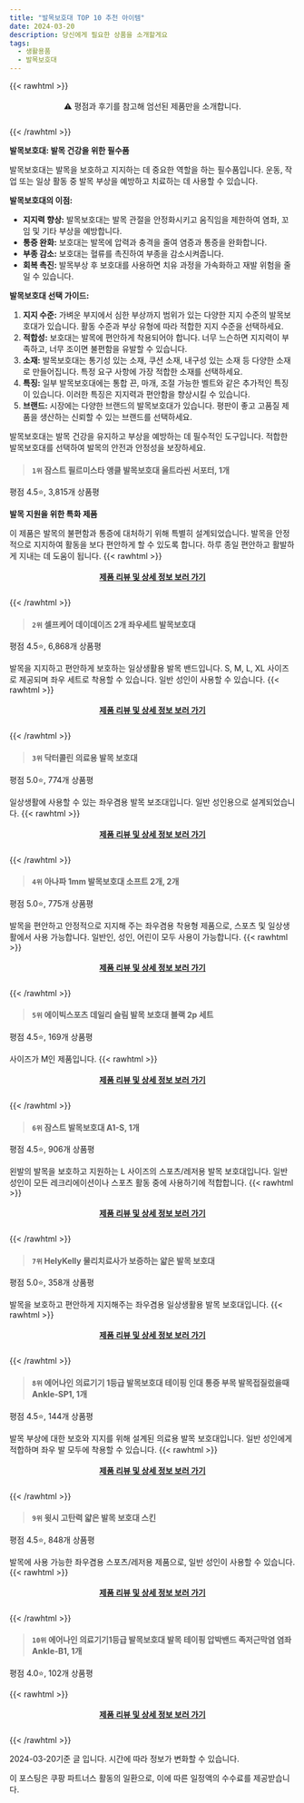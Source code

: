 ```yaml
---
title: "발목보호대 TOP 10 추천 아이템"
date: 2024-03-20
description: 당신에게 필요한 상품을 소개할게요
tags:
  - 생활용품
  - 발목보호대
---
```

{{< rawhtml >}}<div class="toc" style="text-align: center; height: 50px; line-height: 2;">  <p>⚠️ 평점과 후기를 참고해 엄선된 제품만을 소개합니다.<br></p></div> {{< /rawhtml >}}

**발목보호대: 발목 건강을 위한 필수품**

발목보호대는 발목을 보호하고 지지하는 데 중요한 역할을 하는 필수품입니다. 운동, 작업 또는 일상 활동 중 발목 부상을 예방하고 치료하는 데 사용할 수 있습니다.

**발목보호대의 이점:**

* **지지력 향상:** 발목보호대는 발목 관절을 안정화시키고 움직임을 제한하여 염좌, 꼬임 및 기타 부상을 예방합니다.
* **통증 완화:** 보호대는 발목에 압력과 충격을 줄여 염증과 통증을 완화합니다.
* **부종 감소:** 보호대는 혈류를 촉진하여 부종을 감소시켜줍니다.
* **회복 촉진:** 발목부상 후 보호대를 사용하면 치유 과정을 가속화하고 재발 위험을 줄일 수 있습니다.

**발목보호대 선택 가이드:**

1. **지지 수준:** 가벼운 부지에서 심한 부상까지 범위가 있는 다양한 지지 수준의 발목보호대가 있습니다. 활동 수준과 부상 유형에 따라 적합한 지지 수준을 선택하세요.
2. **적합성:** 보호대는 발목에 편안하게 착용되어야 합니다. 너무 느슨하면 지지력이 부족하고, 너무 조이면 불편함을 유발할 수 있습니다.
3. **소재:** 발목보호대는 통기성 있는 소재, 쿠션 소재, 내구성 있는 소재 등 다양한 소재로 만들어집니다. 특정 요구 사항에 가장 적합한 소재를 선택하세요.
4. **특징:** 일부 발목보호대에는 통합 끈, 마개, 조절 가능한 벨트와 같은 추가적인 특징이 있습니다. 이러한 특징은 지지력과 편안함을 향상시킬 수 있습니다.
5. **브랜드:** 시장에는 다양한 브랜드의 발목보호대가 있습니다. 평판이 좋고 고품질 제품을 생산하는 신뢰할 수 있는 브랜드를 선택하세요.

발목보호대는 발목 건강을 유지하고 부상을 예방하는 데 필수적인 도구입니다. 적합한 발목보호대를 선택하여 발목의 안전과 안정성을 보장하세요.


>#### `1위` 잠스트 필르미스타 앵클 발목보호대 울트라씬 서포터, 1개
평점 4.5⭐, 3,815개 상품평

**발목 지원을 위한 특화 제품**

이 제품은 발목의 불편함과 통증에 대처하기 위해 특별히 설계되었습니다. 발목을 안정적으로 지지하여 활동을 보다 편안하게 할 수 있도록 합니다. 하루 종일 편안하고 활발하게 지내는 데 도움이 됩니다.
{{< rawhtml >}}<div class="toc" style="text-align: center; height: 50px; line-height: 2;"><p><b><a href="https://link.coupang.com/re/AFFSDP?lptag=AF5033054&pageKey=2213009929&itemId=15534290&vendorItemId=3017191631&traceid=V0-153-3d0b492ae206fdea&clickBeacon=sqHEHmQ75EcXK6ossmi-zE2FMqKXbOmF9iPdC5xd4hnAnSJ-Sx-nUtb5q7apqVt2U4puvwmfTzHVJj8txcRaFYJRvpPWoaAsKDbpF_3HzoQdxfZ_jhreUir727d0bPOWv7TF5L1Py52aniV5RByzr-2k9y8kRLwdv6dCfZfpusfi8pLHKfqA6Es43YU6LkpFbJwp__LEywyfC9xH5nOalB7iS7We7O-FG3x8KzDibyoOG7ufdRB-UM-DuaF23HA8mLze8lj6N30FU7ZpRkgkKU66m3HOSkoesId762dGIO4LRGIO8O0lTEZCEU4C21LykXYM9zALKuvgwDKhUZj7vwsoV6FBzpdjqr0yP90phmVOJn5yOok2AQkKSR4FdTEKdOEIsophpAaB0qDk68W0bnjq_iWB64Nu05kXCiOMZfedYAUHkGpEmEJfM2jUxZHcaM2nVmbX8J6JL-FJG3MPOUjJ5B-pN0CMcEb4xa8VPJUnlySzf9rpAOOf7EAttd71KOM8iQhrd0vawAWPCuefiCF_F9hDMO4e57ldQq47lXnT07qESnaKwnADmip0KGS28arE2EzbzF3t-qq1asDcYWULf-RGOeAkcThYV64OfRhDBtgPmna5nJ8LK-h8D_I6uZq4_uxvnwbKPYnyb7WW8KYAK--YrvYC7oiNd1Ki7caW0LL8IcCUGt7CAD55mCW4A4C8gxD0njxb0NUIfuwkLS3secgz52mySHHHY7XKzXZ5dHFEmtj26sTS8p3Ej3KCn8gdJzfVFWRaPq2ZxvRWxJCVYZy4iUZLcrP5bCsmuXLZgG-WOhrOnzJ4EPKJWwyQsWtNJyRkRn6OV0-f0KYjy-v8Gss3OHTfa41QuRrNjFVrBsW_wWGLvDMyx5V6OhMJt8REMX2Qo9mmpQ8Yisq_u59gjpEle_yOEBpLP8OqPWEt5cghSw%3D%3D&requestid=20240320193138893041274013&token=31850C%7CMIXED">제품 리뷰 및 상세 정보 보러 가기</a></b><br></p> </div>{{< /rawhtml >}}

>#### `2위` 셀프케어 데이데이즈 2개 좌우세트 발목보호대
평점 4.5⭐, 6,868개 상품평

발목을 지지하고 편안하게 보호하는 일상생활용 발목 밴드입니다. S, M, L, XL 사이즈로 제공되며 좌우 세트로 착용할 수 있습니다. 일반 성인이 사용할 수 있습니다.
{{< rawhtml >}}<div class="toc" style="text-align: center; height: 50px; line-height: 2;"><p><b><a href="https://link.coupang.com/re/AFFSDP?lptag=AF5033054&pageKey=1406569081&itemId=2442163422&vendorItemId=82490362274&traceid=V0-153-5e0d6f45075082b4&requestid=20240320193138893041274013&token=31850C%7CMIXED">제품 리뷰 및 상세 정보 보러 가기</a></b><br></p> </div>{{< /rawhtml >}}

>#### `3위` 닥터콜린 의료용 발목 보호대
평점 5.0⭐, 774개 상품평

일상생활에 사용할 수 있는 좌우겸용 발목 보조대입니다. 일반 성인용으로 설계되었습니다.
{{< rawhtml >}}<div class="toc" style="text-align: center; height: 50px; line-height: 2;"><p><b><a href="https://link.coupang.com/re/AFFSDP?lptag=AF5033054&pageKey=7246127715&itemId=18421835281&vendorItemId=85563747950&traceid=V0-153-e96a9ad5627afb8d&requestid=20240320193138893041274013&token=31850C%7CMIXED">제품 리뷰 및 상세 정보 보러 가기</a></b><br></p> </div>{{< /rawhtml >}}

>#### `4위` 아나파 1mm 발목보호대 소프트 2개, 2개
평점 5.0⭐, 775개 상품평

발목을 편안하고 안정적으로 지지해 주는 좌우겸용 착용형 제품으로, 스포츠 및 일상생활에서 사용 가능합니다. 일반인, 성인, 어린이 모두 사용이 가능합니다.
{{< rawhtml >}}<div class="toc" style="text-align: center; height: 50px; line-height: 2;"><p><b><a href="https://link.coupang.com/re/AFFSDP?lptag=AF5033054&pageKey=7340665141&itemId=18866148398&vendorItemId=88174669567&traceid=V0-153-12512fbe3bad463c&clickBeacon=jx-akXkxxneF01Omj6o_QBzUP0yL8scVD3H0EHusmFrqNOehiJbqt1ducCv5tCcRNtWDurd6xxVfpgvXJaRD2OzGVpWzWynqIqg36PRk4Xyl_Ci4R3feS6iZwwDbAIISNwlcepA6iIXa6aRxF3926l2MsEDqWV0AEauSyL502r1q1bu5hC5PvutsuRjJv7Itliy8CH-k2AK_HCToHRVlgpnlYtHhPL2YYucMOwrEtSupSXSxzPAfIAzVzZCH7oKACtHHHyLvEDX-1-xMOvl_VKWWeABJVl5vIHsCwB7vUpOq_47TaSGxBTpyg9tbmWRe0yCzz0Wh4am9VHR2ohXLhYUZv6xqLP_vW4Cavha3YPfVhViALDTYS0ixn9EjGIrriGZR7uJQ64tVMIPeTimZQwkJUQ_OKByc06J3WSsR5yfvur9PI5GSrKlaUTqKEkHclhNzXhlUlZzTF8YdO7WvxxJZ0DWeMnoX5rjxRohyBuUB23p41flyOb04lQFEYnsST2WrG84lCRk4CfBWas6VTCOkTn-G2fDrh3mjvoEyjfXUjNon-CKPJIVAvFeULYDu76D6jpRPleqTzl66ibRBS6EphpyB2HebOEpMQz4T-30x_xdjxbG8cRx6cuZp__c3KK0OgxB2KnjitZ2Rgg2jCMmlUjD8nZ2-SzXG1wJBzVz8Ln9WdXkBN0pb6n8h411tkJENDGjvCjyfkik4xBZ8t_sUnf72b0RK_I2vc2NN7BpSeT-XPJJOjYIRUj65HCGCIzPp2TPVJug4FNXBZjHKXnCF0iWhokm5rt6VVNos43wMEbXZ0Z5FDiFCQQvJ3USbx1FBeka3XwAJUdJ4fH2d7lyuwqtTszv4SZZBUFGfCNGDo9NPMKCAyTHbSPUy3NNdR3l0CHqFjOYdchICtBbJ2uh_PemLzu7ta37v2kzCjjt_xMzOtjtJaSel0PI%3D&requestid=20240320193138893041274013&token=31850C%7CMIXED">제품 리뷰 및 상세 정보 보러 가기</a></b><br></p> </div>{{< /rawhtml >}}

>#### `5위` 에이빅스포츠 데일리 슬림 발목 보호대 블랙 2p 세트
평점 4.5⭐, 169개 상품평

사이즈가 M인 제품입니다.
{{< rawhtml >}}<div class="toc" style="text-align: center; height: 50px; line-height: 2;"><p><b><a href="https://link.coupang.com/re/AFFSDP?lptag=AF5033054&pageKey=7104704506&itemId=17743843272&vendorItemId=86292078816&traceid=V0-153-2b5254cb927b0868&requestid=20240320193138893041274013&token=31850C%7CMIXED">제품 리뷰 및 상세 정보 보러 가기</a></b><br></p> </div>{{< /rawhtml >}}

>#### `6위` 잠스트 발목보호대 A1-S, 1개
평점 4.5⭐, 906개 상품평

왼발의 발목을 보호하고 지원하는 L 사이즈의 스포츠/레저용 발목 보호대입니다. 일반 성인이 모든 레크리에이션이나 스포츠 활동 중에 사용하기에 적합합니다.
{{< rawhtml >}}<div class="toc" style="text-align: center; height: 50px; line-height: 2;"><p><b><a href="https://link.coupang.com/re/AFFSDP?lptag=AF5033054&pageKey=31648498&itemId=358676003&vendorItemId=3872836162&traceid=V0-153-627f1863ad999cff&clickBeacon=-O7UQ7NLJ_fXxd_G-DgOOAyemnzzhsk5ejeyCEsQp_M5UNToisamxAxGPqIUoJbIxlcZTHlRWXyg7wcokfbUYx_vbtbss8r7qqgpwRp0n1CuN1DNG1dhFwGtkFPE4_3jP_LCM6w06zYJeUVlTCDbOI_IIJJdN1BfghHIA5M8uvYBsOtel-q6WNSqTEKPqFKiKoH9hcn1I1lbXMXY0QEMldxIJctuImtFi7tsAQhBmDrxZyHadhFE7TmvwpRRvy0M3pTeBafYJ8iTsS51kgz578LpwE9cOupEO2PjaLixt4c-NkRjJrc_LCOSUiPe0Ix74VKyT12mMSog-k3k3qJ7Tzztpi4dmJG6PoW2orGiaFL726X8HjbdESBtkghS6tC9JJsQcpL27ufdsYZDSLjAt6osgB7Qvic0cD3YY62JYop4qo22OGGbgK93rZVddPHgcJDMTX4EiJoIpQv9ivmWoWi2-HIKuvuXLwnnG0G0pT9N5MIqz_JyoJ6wZ2QodKx9qi1OMPTSfFatO0komu05F6hUeP5JergK0SS2xeqo_IPlVwx1lg0C0iIq1Ulm-eXMeEI_CF11QCYePf_diSmZOaoSYpJ-gRv2_ZGs4cD-BQWiVRRXg25Zin-SexjMJaXe9-NnpCvDUsBf4mrjqJ7j0bHJ4o_khL3NrdS4DRLNMs3a2PZcQX4ulGdhfzjrXhX5p8CeqlXNSZmnRUvs_-DBdzaw8HwlcAMeST6LtXI6HiPb99eQgMpgmv1NWXFhFbKujXxmIMlWH3hQHheeZst-2UpWuj7YRDqze_jM7BfbvQ8Pw4U4pHauO63644olj-6HDEKu6020cTvS47lxuKMGJ5CjRwCRZ0VeiTON1Rz3c1AVhBHRoIQpnpUD4ePPJVH_uYISY_wZWq8MZYbXE-pnDVtYWMA8TK6Vj5AnQpp8cg8akcMz&requestid=20240320193138893041274013&token=31850C%7CMIXED">제품 리뷰 및 상세 정보 보러 가기</a></b><br></p> </div>{{< /rawhtml >}}

>#### `7위` HelyKelly 물리치료사가 보증하는 얇은 발목 보호대
평점 5.0⭐, 358개 상품평

발목을 보호하고 편안하게 지지해주는 좌우겸용 일상생활용 발목 보호대입니다.
{{< rawhtml >}}<div class="toc" style="text-align: center; height: 50px; line-height: 2;"><p><b><a href="https://link.coupang.com/re/AFFSDP?lptag=AF5033054&pageKey=7821199272&itemId=21244911396&vendorItemId=88184578157&traceid=V0-153-0c8a5473cdedbfa4&requestid=20240320193138893041274013&token=31850C%7CMIXED">제품 리뷰 및 상세 정보 보러 가기</a></b><br></p> </div>{{< /rawhtml >}}

>#### `8위` 에어나인 의료기기 1등급 발목보호대 테이핑 인대 통증 부목 발목접질렀을때 Ankle-SP1, 1개
평점 4.5⭐, 144개 상품평

발목 부상에 대한 보호와 지지를 위해 설계된 의료용 발목 보호대입니다. 일반 성인에게 적합하며 좌우 발 모두에 착용할 수 있습니다.
{{< rawhtml >}}<div class="toc" style="text-align: center; height: 50px; line-height: 2;"><p><b><a href="https://link.coupang.com/re/AFFSDP?lptag=AF5033054&pageKey=7390762383&itemId=19107586569&vendorItemId=85940635067&traceid=V0-153-3df1e14504599f25&clickBeacon=zUovq_0t2ukNIm5Zzdz1YM-KhMvJ1ixMcp16jAMClZ8TAkwI4gsOTb8RXbnA8-ccvUhtZNi_50Cs1kFTqq6CowzwWgvMYASvrTGY27tgABqrJJODitsZiUwjo3z2IyvZu-9A4FuHzPo8wUgAq7o_ZR0VZia-Oa-Gi_n3C_FRE3ms_KqIC0pG1Gp6tOzwusHvVq4ojP1zS1FQcJum9iItmIkOn8nip3R1KnL6DqI6kZlZM9FwZUDlY0ZPpi7EA5dfjtkRbgCb2PQzo6qHcSHUzDKXSFD_sbY8CAdaoi1Upk5LL-N5gM6bbDN6PsQWvZ8blBHdSWONzpCPPXL13QLvR-FJp3ybhtyH5eZ9LCxNp8be4WeSD1Ku_baCCDaXaFYJ5rtvqOGhDSvJtBRUq1EjIVGgd3JU6Kescz02WM1wggM_Kmj05gQ0I8VFXwjroHG-7HbstfltkC9Q2algsi01pA5czBpUXuFTMIt262t6kptJJC3TvFV8scYcKaXlXfeVWmBjXxKi4NrkFejb31WuI58ABS6_duoK3fVWm3OH2BUMqcQ4zBrqVlzjIiuuD6hgJY6UWb87zspJ4L52rDcRPEoHmP_6-1ORTo5aDBgElmKln5IxOwCNGtPpcA4-Kz2PZ6M0eBTEAOAuQNzGvmKLkzAcV3al3SdqKetUZDenixydmCcnBUWf7h2-Bi7aWuB_Pnf-GW1Y2xO2oHxn974wOeCkmcwC43sHHdXi28OLzqzgSUrQ-qYfHVSCkbBbVCrRpGRIFabHU8RqmbBLioclausDZ0AlvsHpub7tccjdnXUcdyAzURpstI4WFpEQbi79hB_JjQgLfJoBrSLfeiegGJx801TXkwcEYHHtmc36Hrx6bjdiK5xW2o19WJVrKax9Dm3hEz0-E0U_C2ViFNkTAtb6SERgrxK9UVPZnnwwNEK-QBxX&requestid=20240320193138893041274013&token=31850C%7CMIXED">제품 리뷰 및 상세 정보 보러 가기</a></b><br></p> </div>{{< /rawhtml >}}

>#### `9위` 윗시 고탄력 얇은 발목 보호대 스킨
평점 4.5⭐, 848개 상품평

발목에 사용 가능한 좌우겸용 스포츠/레저용 제품으로, 일반 성인이 사용할 수 있습니다.
{{< rawhtml >}}<div class="toc" style="text-align: center; height: 50px; line-height: 2;"><p><b><a href="https://link.coupang.com/re/AFFSDP?lptag=AF5033054&pageKey=6332975224&itemId=13251197762&vendorItemId=80509075994&traceid=V0-153-cb89f53907f94d11&requestid=20240320193138893041274013&token=31850C%7CMIXED">제품 리뷰 및 상세 정보 보러 가기</a></b><br></p> </div>{{< /rawhtml >}}

>#### `10위` 에어나인 의료기기1등급 발목보호대 발목 테이핑 압박밴드 족저근막염 염좌 Ankle-B1, 1개
평점 4.0⭐, 102개 상품평


{{< rawhtml >}}<div class="toc" style="text-align: center; height: 50px; line-height: 2;"><p><b><a href="https://link.coupang.com/re/AFFSDP?lptag=AF5033054&pageKey=6547680663&itemId=14604255360&vendorItemId=81846052709&traceid=V0-153-10f99b776472ede5&clickBeacon=ylrLN5lG_PhmHnGwyvAYWSKA5cAehTHa1RPGpkTG3TpbjByuXaByZWLPXsL4Lo5iDvkqtsosR9TUruipVg6HgtJQP5m2sCjzYZQ1u36bVYEHTXtkwvAaVmwWxjOiJBJAHQeMXzoXO-zn11zDxLXtRf210fD4UNKg-zMrYuboMxiX3mlyn-gl2G_w-jmPQGvGVQiZeT1jEeAwE5FORc0rSvYRF4waotNEkrSP7aVlreuiqOzK35ZUghOYQbukomLQlWOhg8VT1PbgqFG5LhpsAUhF5MDeYO6AxABeKe_YIcqUq4zN40C1Q1nXj0RZkw4Xf2zJ4lZBr1FiKbF7P6k5K4qOlLzH3sg0sHGFNzpQ3igdm5BWK92YQPjufVGSYLiZGbU663kU2jQz1IQuckNOVhb1_I8-3G-7plRyCkq_vw_VHLjgBdhUuWgRfUp1HhEX66ZpG4BnEpNWbbTAuVqTGQGZLmTggI9MOl4w_1k4H_d5Z7jQEtuHj71sogPXDBbOvnzuv7kiXt08e4b8eVxEreW7igC9d6b-RoxFtdq0m3VZzaH7FL31yqyQL_8Gxupu7k6HWtGUZB8DBN3k9YtfmTo3s0Ly-7njW2wDjf47KKmi2nhYa_tF75TFlI6nnCccp2XhyfucZvdppi7IAIViJO0qXR1Def85kyBCsz4uFpLNSgicL35EI7mMlP5Z6Ns6jM2_ih968JdceTMZD8eVA7stbaawMZmxFeRZaR_qmI5fPzRFwoy3yLEnaCgN4tNKXV8pXJACaSm8N3yerBi2YGHmOLtwXGeJhZoI0Y8oX4aIyAXUKteTXr7sq9OLrEI3D-sYrfHgMzDuuHc7UUcRP6pz5l-j_axgItrLOEnqJaFDqf8olw73px280zJX-ayWngoH3WMBcDiJr1PmMP8nKiUZv0ebx4JH6BneqEZ1DUkfEBIW8A%3D%3D&requestid=20240320193138893041274013&token=31850C%7CMIXED">제품 리뷰 및 상세 정보 보러 가기</a></b><br></p> </div>{{< /rawhtml >}}


2024-03-20기준 글 입니다.
시간에 따라 정보가 변화할 수 있습니다.

이 포스팅은 쿠팡 파트너스 활동의 일환으로, 이에 따른 일정액의 수수료를 제공받습니다.